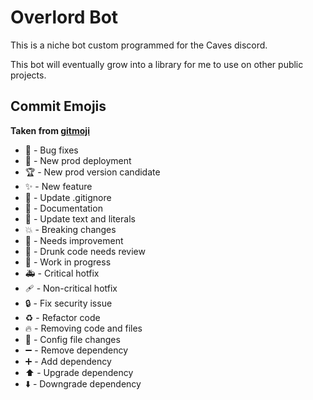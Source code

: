 # Overlord Bot

This is a niche bot custom programmed for the Caves discord.

This bot will eventually grow into a library for me to use on other public projects.

## Commit Emojis

**Taken from [gitmoji](https://gitmoji.dev/)**

- 🐛 - Bug fixes
- 🚀 - New prod deployment
- 🏆 - New prod version candidate
- ✨ - New feature
- 🙈 - Update .gitignore
- 📝 - Documentation
- 💬 - Update text and literals
- 💥 - Breaking changes
- 💩 - Needs improvement
- 🍻 - Drunk code needs review
- 🚧 - Work in progress
- 🚑 - Critical hotfix
- 🩹 - Non-critical hotfix
- 🔒️ - Fix security issue
- ♻️ - Refactor code
- 🔥 - Removing code and files
- 🔧 - Config file changes
- ➖ - Remove dependency
- ➕ - Add dependency
- ⬆️ - Upgrade dependency
- ⬇️ - Downgrade dependency
